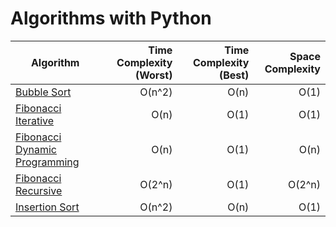 # Algorithms with Python

| Algorithm        | Time Complexity (Worst)           | Time Complexity (Best)  | Space Complexity |
| ------------- | -------------:| -----:| -----:|
| [Bubble Sort](https://github.com/adrianosferreira/python-algorithms/blob/master/bubble-sort.py)      | O(n^2) | O(n) | O(1) |
| [Fibonacci Iterative](https://github.com/adrianosferreira/python-algorithms/blob/master/fibonacci.py) | O(n) |    O(1) | O(1) |
| [Fibonacci Dynamic Programming](https://github.com/adrianosferreira/python-algorithms/blob/master/fibonacci.py) | O(n) | O(1) | O(n) |
| [Fibonacci Recursive](https://github.com/adrianosferreira/python-algorithms/blob/master/fibonacci.py) | O(2^n)      |    O(1) | O(2^n) |
| [Insertion Sort](https://github.com/adrianosferreira/python-algorithms/blob/master/insertion-sort.py) | O(n^2) |    O(n) | O(1) |
